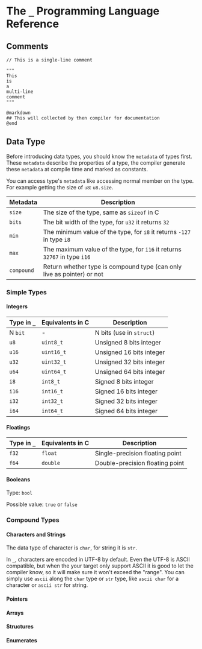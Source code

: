 # The `_` Programming Language Reference

## Comments

````
// This is a single-line comment

"""
This
is
a 
multi-line
comment
"""

@markdown
## This will collected by then compiler for documentation
@end

````

## Data Type

Before introducing data types, you should know the `metadata` of types first.
These `metadata` describe the properties of a type, the compiler generate these `metadata` at compile time and marked as constants.

You can access type's `metadata` like accessing normal member on the type. For example getting the size of `u8`: `u8.size`.

|Metadata|Description|
| - | - |
| `size` | The size of the type, same as `sizeof` in C |
| `bits` | The bit width of the type, for `u32` it returns `32` |
| `min` | The minimum value of the type, for `i8` it returns `-127` in type `i8` |
| `max` | The maximum value of the type, for `i16` it returns `32767` in type `i16` |
| `compound` | Return whether type is compound type (can only live as pointer) or not |

### Simple Types

#### Integers

|Type in `_`|Equivalents in C|Description|
| - | - | - |
| N `bit` | - | N bits (use in `struct`) |
| `u8` | `uint8_t` | Unsigned 8 bits integer |
| `u16` | `uint16_t` | Unsigned 16 bits integer |
| `u32` | `uint32_t` | Unsigned 32 bits integer |
| `u64` | `uint64_t` | Unsigned 64 bits integer |
| `i8` | `int8_t` | Signed 8 bits integer |
| `i16` | `int16_t` | Signed 16 bits integer |
| `i32` | `int32_t` | Signed 32 bits integer |
| `i64` | `int64_t` | Signed 64 bits integer |

#### Floatings

|Type in `_`|Equivalents in C|Description|
| - | - | - |
| `f32` | `float` | Single-precision floating point |
| `f64` | `double` | Double-precision floating point |

#### Booleans

Type: `bool`

Possible value: `true` or `false`


### Compound Types

#### Characters and Strings

The data type of character is `char`, for string it is `str`.

In `_`, characters are encoded in UTF-8 by default. Even the UTF-8 is ASCII compatible, but when the your target only support ASCII it is good to let the compiler know, so it will make sure it won't exceed the "range". You can simply use `ascii` along the `char` type or `str` type, like `ascii char` for a character or `ascii str` for string.

#### Pointers

#### Arrays

#### Structures

#### Enumerates
